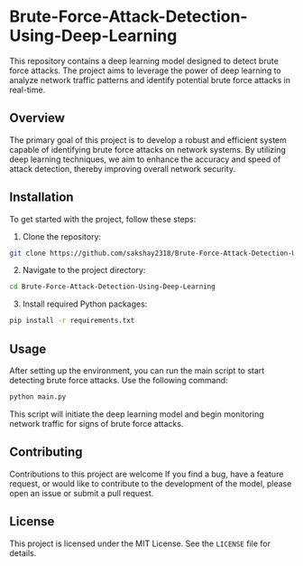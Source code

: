 # Brute-Force-Attack-Detection-Using-Deep-Learning

This repository contains a deep learning model designed to detect brute force attacks. The project aims to leverage the power of deep learning to analyze network traffic patterns and identify potential brute force attacks in real-time.

## Overview

The primary goal of this project is to develop a robust and efficient system capable of identifying brute force attacks on network systems. By utilizing deep learning techniques, we aim to enhance the accuracy and speed of attack detection, thereby improving overall network security.

## Installation

To get started with the project, follow these steps:

1. Clone the repository:
```bash
git clone https://github.com/sakshay2318/Brute-Force-Attack-Detection-Using-Deep-Learning.git
```
2. Navigate to the project directory:
```bash
cd Brute-Force-Attack-Detection-Using-Deep-Learning
```
3. Install required Python packages:
```bash
pip install -r requirements.txt
```

## Usage

After setting up the environment, you can run the main script to start detecting brute force attacks. Use the following command:
```bash
python main.py
```

This script will initiate the deep learning model and begin monitoring network traffic for signs of brute force attacks.

## Contributing

Contributions to this project are welcome If you find a bug, have a feature request, or would like to contribute to the development of the model, please open an issue or submit a pull request.

## License

This project is licensed under the MIT License. See the `LICENSE` file for details.
